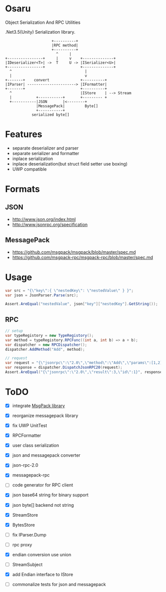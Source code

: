 # Osaru
Object Serialization And RPC Utilities

.Net3.5(Unity) Serialization library.

```
                     +----------+
                     |RPC method|
                     +----------+
                       ^     |
+----------------+     |     v    +--------------+
|IDeserializer<T>| ->  T     U -> |ISerializer<U>|
+----------------+                +--------------+
  ^                                 |
  |                                 v
+-------+    convert              +----------+
|IParser| ----------------------> |IFormatter|
+-------+                         +----------+
  ^                               |IStore    | --> Stream
  |           +-----------+       +--------- +
  +-----------|JSON       |<--------+
              |MessagePack|         Byte[]
              +-----------+
            serialized byte[]
```

# Features
* separate deserializer and parser
* separate serializer and formatter
* inplace serialization
* inplace deserialization(but struct field setter use boxing)
* UWP compatible

# Formats

## JSON
* http://www.json.org/index.html
* http://www.jsonrpc.org/specification

## MessagePack
* https://github.com/msgpack/msgpack/blob/master/spec.md
* https://github.com/msgpack-rpc/msgpack-rpc/blob/master/spec.md

# Usage

```cs
var src = "{\"key\":{ \"nestedKey\": \"nestedValue\" } }";
var json = JsonParser.Parse(src);

Assert.AreEqual("nestedValue", json["key"]["nestedKey"].GetString());
```

## RPC

```cs
// setup
var typeRegistory = new TypeRegistory();
var method = typeRegistory.RPCFunc((int a, int b) => a + b);
var dispatcher = new RPCDispatcher();
dispatcher.AddMethod("Add", method);

// request
var request = "{\"jsonrpc\":\"2.0\",\"method\":\"Add\",\"params\":[1,2],\"id\":1}";
var response = dispatcher.DispatchJsonRPC20(request);
Assert.AreEqual("{\"jsonrpc\":\"2.0\",\"result\":3,\"id\":1}", response);
```

# ToDO
* [x] integrate [MsgPack library](https://github.com/ousttrue/NMessagePack)
* [x] reorganize messagepack library
* [x] fix UWP UnitTest
* [x] RPCFormatter
* [x] user class serialization
* [x] json and messagepack converter
* [x] json-rpc-2.0
* [x] messagepack-rpc
* [ ] code generator for RPC client
* [x] json base64 string for binary support
* [x] json byte[] backend not string
* [x] StreamStore
* [x] BytesStore
* [ ] fix IParser.Dump
* [ ] rpc proxy
* [x] endian conversion use union
* [ ] StreamSubject
* [x] add Endian interface to IStore 
* [ ] commonalize tests for json and messagepack

